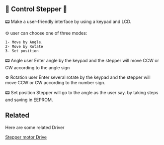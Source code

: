 ## 🦾 Control Stepper 🦾

📟 Make a user-friendly interface by using a keypad and LCD.

⚙️ user can choose one of three modes:

    1- Move by Angle.
    2- Move by Rotate
    3- Set position


📟 Angle user Enter angle by the keypad and the stepper will move CCW or CW according to the angle sign

⚙️ Rotation user Enter several rotate by the keypad and the stepper will move CCW or CW according to the number sign.

📟 Set position Stepper will go to the angle as the user say. by taking steps and saving in EEPROM.
## Related

Here are some related Driver

[Stepper motor Drive](https://github.com/Mina267/Embedded-systems-projects/blob/master/HAL/Stepper.c)


